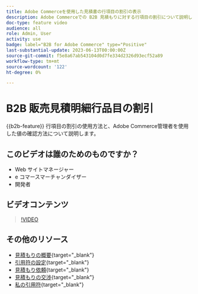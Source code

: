 ```yaml
---
title: Adobe Commerceを使用した見積書の行項目の割引の表示
description: Adobe Commerceでの B2B 見積もりに対する行項目の割引について説明します
doc-type: feature video
audience: all
role: Admin, User
activity: use
badge: label="B2B for Adobe Commerce" type="Positive"
last-substantial-update: 2023-06-13T00:00:00Z
source-git-commit: f5e8a67ab543104d0d7fe334d2326d93ecf52a89
workflow-type: tm+mt
source-wordcount: '122'
ht-degree: 0%

---
```


# B2B 販売見積明細行品目の割引

{{b2b-feature}}
行項目の割引の使用方法と、Adobe Commerce管理者を使用した値の確認方法について説明します。

## このビデオは誰のためのものですか？

- Web サイトマネージャー
- e コマースマーチャンダイザー
- 開発者

## ビデオコンテンツ

>[!VIDEO](https://video.tv.adobe.com/v/3420415?learn=on)

## その他のリソース

- [見積もりの概要](https://experienceleague.adobe.com/docs/commerce-admin/b2b/quotes/quotes.html){target="_blank"}
- [引用符の設定](https://experienceleague.adobe.com/docs/commerce-admin/b2b/quotes/configure-quotes.html){target="_blank"}
- [見積もり依頼](https://experienceleague.adobe.com/docs/commerce-admin/b2b/quotes/quote-request.html){target="_blank"}
- [見積もりの交渉](https://experienceleague.adobe.com/docs/commerce-admin/b2b/quotes/quote-price-negotiation.html){target="_blank"}
- [私の引用符](https://experienceleague.adobe.com/docs/commerce-admin/b2b/quotes/account-dashboard-my-quotes.html){target="_blank"}
